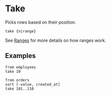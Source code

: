 # Take

Picks rows based on their position.

```prql no-eval
take {n|range}
```

See [Ranges](../language-features/ranges.md) for more details on how ranges
work.

## Examples

```prql
from employees
take 10
```

```prql
from orders
sort [-value, created_at]
take 101..110
```
